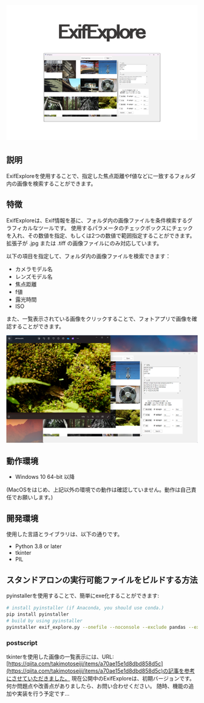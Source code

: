 <h1 align="center"><img src="../../imgs/exif_explore.png"></h1>

## 説明

ExifExploreを使用することで、指定した焦点距離やf値などに一致するフォルダ内の画像を検索することができます。

## 特徴

ExifExploreは、Exif情報を基に、フォルダ内の画像ファイルを条件検索するグラフィカルなツールです。
使用するパラメータのチェックボックスにチェックを入れ、その数値を指定、もしくは2つの数値で範囲指定することができます。
拡張子が .jpg または .tiff の画像ファイルにのみ対応しています。

以下の項目を指定して、フォルダ内の画像ファイルを検索できます：

- カメラモデル名
- レンズモデル名
- 焦点距離
- f値
- 露光時間
- ISO

また、一覧表示されている画像をクリックすることで、フォトアプリで画像を確認することができます。

![screenshot](../../imgs/screenshot.png)

## 動作環境

- Windows 10 64-bit 以降

(MacOSをはじめ、上記以外の環境での動作は確認していません。動作は自己責任でお願いします。)

## 開発環境

使用した言語とライブラリは、以下の通りです。

- Python 3.8 or later
- tkinter
- PIL

## スタンドアロンの実行可能ファイルをビルドする方法

pyinstallerを使用することで、簡単にexe化することができます:

```bash
# install pyinstaller (if Anaconda, you should use conda.)
pip install pyinstaller
# build by using pyinstaller
pyinstaller exif_explore.py --onefile --noconsole --exclude pandas --exclude numpy
```

### postscript

tkinterを使用した画像の一覧表示には、URL: [https://qiita.com/takimotoseiji/items/a70ae15e1d8dbd858d5c](https://qiita.com/takimotoseiji/items/a70ae15e1d8dbd858d5c)の記事を参考にさせていただきました。
現在公開中のExifExploreは、初期バージョンです。
何か問題点や改善点がありましたら、お問い合わせください。
随時、機能の追加や実装を行う予定です...
